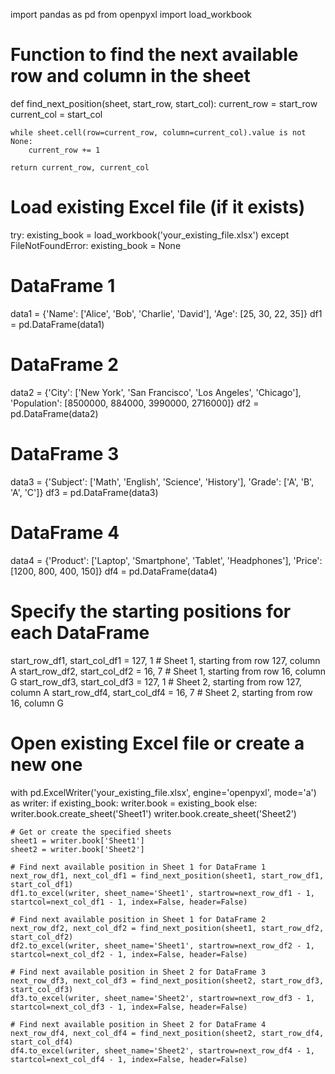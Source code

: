import pandas as pd
from openpyxl import load_workbook

# Function to find the next available row and column in the sheet
def find_next_position(sheet, start_row, start_col):
    current_row = start_row
    current_col = start_col

    while sheet.cell(row=current_row, column=current_col).value is not None:
        current_row += 1

    return current_row, current_col

# Load existing Excel file (if it exists)
try:
    existing_book = load_workbook('your_existing_file.xlsx')
except FileNotFoundError:
    existing_book = None

# DataFrame 1
data1 = {'Name': ['Alice', 'Bob', 'Charlie', 'David'],
         'Age': [25, 30, 22, 35]}
df1 = pd.DataFrame(data1)

# DataFrame 2
data2 = {'City': ['New York', 'San Francisco', 'Los Angeles', 'Chicago'],
         'Population': [8500000, 884000, 3990000, 2716000]}
df2 = pd.DataFrame(data2)

# DataFrame 3
data3 = {'Subject': ['Math', 'English', 'Science', 'History'],
         'Grade': ['A', 'B', 'A', 'C']}
df3 = pd.DataFrame(data3)

# DataFrame 4
data4 = {'Product': ['Laptop', 'Smartphone', 'Tablet', 'Headphones'],
         'Price': [1200, 800, 400, 150]}
df4 = pd.DataFrame(data4)

# Specify the starting positions for each DataFrame
start_row_df1, start_col_df1 = 127, 1  # Sheet 1, starting from row 127, column A
start_row_df2, start_col_df2 = 16, 7   # Sheet 1, starting from row 16, column G
start_row_df3, start_col_df3 = 127, 1  # Sheet 2, starting from row 127, column A
start_row_df4, start_col_df4 = 16, 7   # Sheet 2, starting from row 16, column G

# Open existing Excel file or create a new one
with pd.ExcelWriter('your_existing_file.xlsx', engine='openpyxl', mode='a') as writer:
    if existing_book:
        writer.book = existing_book
    else:
        writer.book.create_sheet('Sheet1')
        writer.book.create_sheet('Sheet2')

    # Get or create the specified sheets
    sheet1 = writer.book['Sheet1']
    sheet2 = writer.book['Sheet2']

    # Find next available position in Sheet 1 for DataFrame 1
    next_row_df1, next_col_df1 = find_next_position(sheet1, start_row_df1, start_col_df1)
    df1.to_excel(writer, sheet_name='Sheet1', startrow=next_row_df1 - 1, startcol=next_col_df1 - 1, index=False, header=False)

    # Find next available position in Sheet 1 for DataFrame 2
    next_row_df2, next_col_df2 = find_next_position(sheet1, start_row_df2, start_col_df2)
    df2.to_excel(writer, sheet_name='Sheet1', startrow=next_row_df2 - 1, startcol=next_col_df2 - 1, index=False, header=False)

    # Find next available position in Sheet 2 for DataFrame 3
    next_row_df3, next_col_df3 = find_next_position(sheet2, start_row_df3, start_col_df3)
    df3.to_excel(writer, sheet_name='Sheet2', startrow=next_row_df3 - 1, startcol=next_col_df3 - 1, index=False, header=False)

    # Find next available position in Sheet 2 for DataFrame 4
    next_row_df4, next_col_df4 = find_next_position(sheet2, start_row_df4, start_col_df4)
    df4.to_excel(writer, sheet_name='Sheet2', startrow=next_row_df4 - 1, startcol=next_col_df4 - 1, index=False, header=False)
